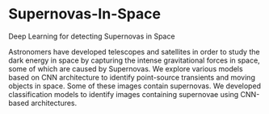 # Supernovas-In-Space
Deep Learning for detecting Supernovas in Space

Astronomers have developed telescopes and satellites in order to study the dark energy in space by capturing the intense gravitational forces in space, some of which are caused by Supernovas. We explore various models based on CNN architecture to identify point-source transients and moving objects in space. Some of these images contain supernovas. We developed classification models to identify images containing supernovae using CNN-based architectures. 
